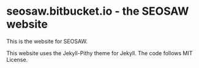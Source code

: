 # seosaw.bitbucket.io - the SEOSAW website

This is the website for SEOSAW.



This website uses the Jekyll-Pithy theme for Jekyll. The code follows MIT License.
